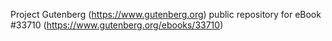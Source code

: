 Project Gutenberg (https://www.gutenberg.org) public repository for eBook #33710 (https://www.gutenberg.org/ebooks/33710)
